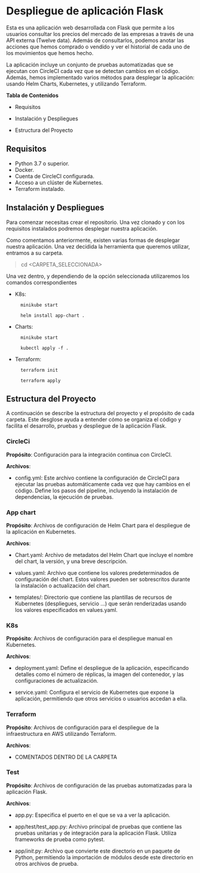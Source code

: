 # Despliegue de aplicación Flask

Esta es una aplicación web desarrollada con Flask que permite a los usuarios consultar los precios del mercado de las empresas a través de una API externa (Twelve data). Además de consultarlos, podemos anotar las acciones que hemos comprado o vendido y ver el historial de cada uno de los movimientos que hemos hecho.

La aplicación incluye un conjunto de pruebas automatizadas que se ejecutan con CircleCI cada vez que se detectan cambios en el código. Además, hemos implementado varios métodos para desplegar la aplicación: usando Helm Charts, Kubernetes, y utilizando Terraform.

**Tabla de Contenidos**

- Requisitos

- Instalación y Despliegues

- Estructura del Proyecto


## Requisitos

- Python 3.7 o superior.
- Docker.
- Cuenta de CircleCI configurada.
- Acceso a un clúster de Kubernetes.
- Terraform instalado.

## Instalación y Despliegues

Para comenzar necesitas crear el repositorio. Una vez clonado y con los requisitos instalados podremos desplegar nuestra aplicación.

Como comentamos anteriormente, existen varias formas de desplegar nuestra aplicación. Una vez decidida la herramienta que queremos utilizar, entramos a su carpeta.

>cd <CARPETA_SELECCIONADA>

Una vez dentro, y dependiendo de la opción seleccionada utilizaremos los comandos correspondientes

- K8s:

        minikube start

        helm install app-chart .


- Charts: 

        minikube start

        kubectl apply -f .

- Terraform:

        terraform init

        terraform apply


## Estructura del Proyecto

A continuación se describe la estructura del proyecto y el propósito de cada carpeta. Este desglose ayuda a entender cómo se organiza el código y facilita el desarrollo, pruebas y despliegue de la aplicación Flask.

### CircleCi

**Propósito**: Configuración para la integración continua con CircleCI.

**Archivos**:

- config.yml: Este archivo contiene la configuración de CircleCI para ejecutar las pruebas automáticamente cada vez que hay cambios en el código. Define los pasos del pipeline, incluyendo la instalación de dependencias, la ejecución de pruebas.


### App chart

**Propósito**: Archivos de configuración de Helm Chart para el despliegue de la aplicación en Kubernetes.

**Archivos**:

- Chart.yaml: Archivo de metadatos del Helm Chart que incluye el nombre del chart, la versión, y una breve descripción.

- values.yaml: Archivo que contiene los valores predeterminados de configuración del chart. Estos valores pueden ser sobrescritos durante la instalación o actualización del chart.

- templates/: Directorio que contiene las plantillas de recursos de Kubernetes (despliegues, servicio ...) que serán renderizadas usando los valores especificados en values.yaml.


### K8s

**Propósito**: Archivos de configuración para el despliegue manual en Kubernetes.

**Archivos**:

- deployment.yaml: Define el despliegue de la aplicación, especificando detalles como el número de réplicas, la imagen del contenedor, y las configuraciones de actualización.

- service.yaml: Configura el servicio de Kubernetes que expone la aplicación, permitiendo que otros servicios o usuarios accedan a ella.


### Terraform

**Propósito**: Archivos de configuración para el despliegue de la infraestructura en AWS utilizando Terraform.

**Archivos**:

- COMENTADOS DENTRO DE LA CARPETA


### Test

**Propósito**: Archivos de configuración de las pruebas automatizadas para la aplicación Flask.

**Archivos**:

- app.py: Especifica el puerto en el que se va a ver la aplicación.

- app/test/test_app.py: Archivo principal de pruebas que contiene las pruebas unitarias y de integración para la aplicación Flask. Utiliza frameworks de prueba como pytest.

- app/_init_.py: Archivo que convierte este directorio en un paquete de Python, permitiendo la importación de módulos desde este directorio en otros archivos de prueba.